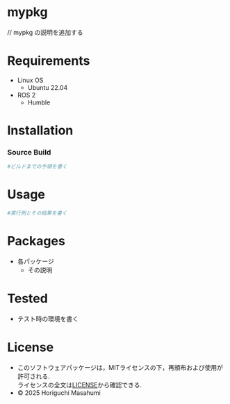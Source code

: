 # mypkg
// mypkg の説明を追加する

# Requirements

- Linux OS
  - Ubuntu 22.04 
- ROS 2
  - Humble

# Installation 
### Source Build
```sh
#ビルドまでの手順を書く
```
# Usage
```sh
#実行例とその結果を書く
```
# Packages
- 各パッケージ
  - その説明

# Tested
- テスト時の環境を書く

# License
- このソフトウェアパッケージは，MITライセンスの下，再頒布および使用が許可される. \
ライセンスの全文は[LICENSE]()から確認できる.
- © 2025 Horiguchi Masahumi 
